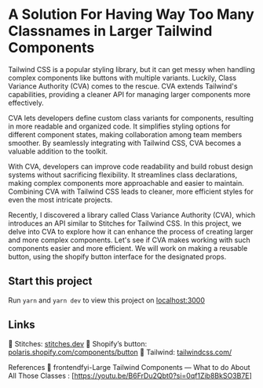 # A Solution For Having Way Too Many Classnames in Larger Tailwind Components

Tailwind CSS is a popular styling library, but it can get messy when handling complex components like buttons with multiple variants. Luckily, Class Variance Authority (CVA) comes to the rescue. CVA extends Tailwind's capabilities, providing a cleaner API for managing larger components more effectively.

CVA lets developers define custom class variants for components, resulting in more readable and organized code. It simplifies styling options for different component states, making collaboration among team members smoother. By seamlessly integrating with Tailwind CSS, CVA becomes a valuable addition to the toolkit.

With CVA, developers can improve code readability and build robust design systems without sacrificing flexibility. It streamlines class declarations, making complex components more approachable and easier to maintain. Combining CVA with Tailwind CSS leads to cleaner, more efficient styles for even the most intricate projects.


Recently, I discovered a library called Class Variance Authority (CVA), which introduces an API similar to Stitches for Tailwind CSS. In this project, we delve into CVA to explore how it can enhance the process of creating larger and more complex components. Let's see if CVA makes working with such components easier and more efficient. We will work on making a reusable button, using the shopify button interface for the designated props.

## Start this project

Run `yarn` and `yarn dev` to view this project on [localhost:3000]( http://localhost:3000)

## Links

🔗 Stitches: [stitches.dev](https://stitches.dev/)
🔗 Shopify’s button: [polaris.shopify.com/components/button](https://polaris.shopify.com/components/button)
🔗 Tailwind: [tailwindcss.com/](https://tailwindcss.com/)


References
🔗 frontendfyi-Large Tailwind Components — What to do About All Those Classes : [https://youtu.be/B6FrDu2Qbt0?si=0qf1Zib8BkSO3B7E]

